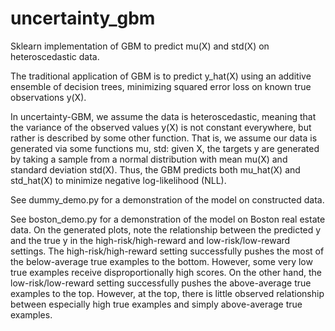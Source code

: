 # uncertainty_gbm
Sklearn implementation of GBM to predict mu(X) and std(X) on heteroscedastic
data.

The traditional application of GBM is to predict y_hat(X) using an additive
ensemble of decision trees, minimizing squared error loss on known true
observations y(X).

In uncertainty-GBM, we assume the data is heteroscedastic, meaning that the
variance of the observed values y(X) is not constant everywhere, but rather is
described by some other function.  That is, we assume our data is generated
via some functions mu, std: given X, the targets y are generated by taking a
sample from a normal distribution with mean mu(X) and standard deviation
std(X).  Thus, the GBM predicts both mu_hat(X) and std_hat(X) to minimize
negative log-likelihood (NLL).

See dummy_demo.py for a demonstration of the model on constructed data.

See boston_demo.py for a demonstration of the model on Boston real estate data.
On the generated plots, note the relationship between the predicted y and the
true y in the high-risk/high-reward and low-risk/low-reward settings.  The
high-risk/high-reward setting successfully pushes the most of the below-average
true examples to the bottom.  However, some very low true examples receive
disproportionally high scores.  On the other hand, the low-risk/low-reward
setting successfully pushes the above-average true examples to the top.
However, at the top, there is little observed relationship between especially
high true examples and simply above-average true examples.

